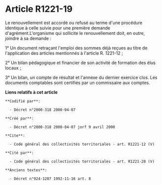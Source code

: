 # Article R1221-19

Le renouvellement est accordé ou refusé au terme d'une procédure identique à celle suivie pour une première demande
d'agrément.L'organisme qui sollicite le renouvellement doit, en outre, joindre à sa demande : 

1° Un document retraçant l'emploi des sommes déjà reçues au titre de l'application des articles mentionnés à l'article R.
1221-12 ; 

2° Un bilan pédagogique et financier de son activité de formation des élus locaux ; 

3° Un bilan, un compte de résultat et l'annexe du dernier exercice clos. Les documents comptables sont certifiés par un
commissaire aux comptes.

**Liens relatifs à cet article**

	**Codifié par**:

	  - Décret n°2000-318 2000-04-07

	**Créé par**:

	  - Décret n°2000-318 2000-04-07 jorf 9 avril 2000

	**Cite**:

	  - Code général des collectivités territoriales - art. R1221-12 (V)

	**Cité par**:

	  - Code général des collectivités territoriales - art. R1221-20 (V)

	**Anciens textes**:

	  - Décret n°924-1207 1992-11-16 art. 8

